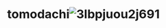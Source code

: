 # tomodachi![3lbpjuou2j691](https://user-images.githubusercontent.com/107903680/174711534-17b45379-6ccb-4145-8ac0-3aa2ad15e443.jpg)
